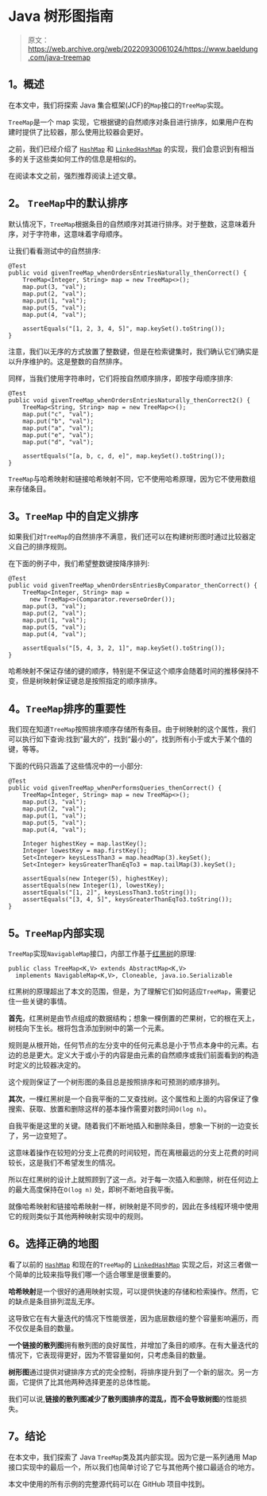 # Java 树形图指南

> 原文：<https://web.archive.org/web/20220930061024/https://www.baeldung.com/java-treemap>

## 1。概述

在本文中，我们将探索 Java 集合框架(JCF)的`Map`接口的`TreeMap`实现。

`TreeMap`是一个 map 实现，它根据键的自然顺序对条目进行排序，如果用户在构建时提供了比较器，那么使用比较器会更好。

之前，我们已经介绍了 [`HashMap`](/web/20221003101503/https://www.baeldung.com/java-hashmap) 和 [`LinkedHashMap`](/web/20221003101503/https://www.baeldung.com/java-linked-hashmap) 的实现，我们会意识到有相当多的关于这些类如何工作的信息是相似的。

在阅读本文之前，强烈推荐阅读上述文章。

## 2。 `TreeMap`中的默认排序

默认情况下，`TreeMap`根据条目的自然顺序对其进行排序。对于整数，这意味着升序，对于字符串，这意味着字母顺序。

让我们看看测试中的自然排序:

```
@Test
public void givenTreeMap_whenOrdersEntriesNaturally_thenCorrect() {
    TreeMap<Integer, String> map = new TreeMap<>();
    map.put(3, "val");
    map.put(2, "val");
    map.put(1, "val");
    map.put(5, "val");
    map.put(4, "val");

    assertEquals("[1, 2, 3, 4, 5]", map.keySet().toString());
}
```

注意，我们以无序的方式放置了整数键，但是在检索键集时，我们确认它们确实是以升序维护的。这是整数的自然排序。

同样，当我们使用字符串时，它们将按自然顺序排序，即按字母顺序排序:

```
@Test
public void givenTreeMap_whenOrdersEntriesNaturally_thenCorrect2() {
    TreeMap<String, String> map = new TreeMap<>();
    map.put("c", "val");
    map.put("b", "val");
    map.put("a", "val");
    map.put("e", "val");
    map.put("d", "val");

    assertEquals("[a, b, c, d, e]", map.keySet().toString());
}
```

`TreeMap`与哈希映射和链接哈希映射不同，它不使用哈希原理，因为它不使用数组来存储条目。

## 3。`TreeMap` 中的自定义排序

如果我们对`TreeMap`的自然排序不满意，我们还可以在构建树形图时通过比较器定义自己的排序规则。

在下面的例子中，我们希望整数键按降序排列:

```
@Test
public void givenTreeMap_whenOrdersEntriesByComparator_thenCorrect() {
    TreeMap<Integer, String> map = 
      new TreeMap<>(Comparator.reverseOrder());
    map.put(3, "val");
    map.put(2, "val");
    map.put(1, "val");
    map.put(5, "val");
    map.put(4, "val");

    assertEquals("[5, 4, 3, 2, 1]", map.keySet().toString());
}
```

哈希映射不保证存储的键的顺序，特别是不保证这个顺序会随着时间的推移保持不变，但是树映射保证键总是按照指定的顺序排序。

## 4。`TreeMap`排序的重要性

我们现在知道`TreeMap`按照排序顺序存储所有条目。由于树映射的这个属性，我们可以执行如下查询:找到“最大的”，找到“最小的”，找到所有小于或大于某个值的键，等等。

下面的代码只涵盖了这些情况中的一小部分:

```
@Test
public void givenTreeMap_whenPerformsQueries_thenCorrect() {
    TreeMap<Integer, String> map = new TreeMap<>();
    map.put(3, "val");
    map.put(2, "val");
    map.put(1, "val");
    map.put(5, "val");
    map.put(4, "val");

    Integer highestKey = map.lastKey();
    Integer lowestKey = map.firstKey();
    Set<Integer> keysLessThan3 = map.headMap(3).keySet();
    Set<Integer> keysGreaterThanEqTo3 = map.tailMap(3).keySet();

    assertEquals(new Integer(5), highestKey);
    assertEquals(new Integer(1), lowestKey);
    assertEquals("[1, 2]", keysLessThan3.toString());
    assertEquals("[3, 4, 5]", keysGreaterThanEqTo3.toString());
}
```

## 5。`TreeMap`内部实现

`TreeMap`实现`NavigableMap`接口，内部工作基于[红黑树](/web/20221003101503/https://www.baeldung.com/cs/red-black-trees)的原理:

```
public class TreeMap<K,V> extends AbstractMap<K,V>
  implements NavigableMap<K,V>, Cloneable, java.io.Serializable
```

红黑树的原理超出了本文的范围，但是，为了理解它们如何适应`TreeMap`，需要记住一些关键的事情。

**首先**，红黑树是由节点组成的数据结构；想象一棵倒置的芒果树，它的根在天上，树枝向下生长。根将包含添加到树中的第一个元素。

规则是从根开始，任何节点的左分支中的任何元素总是小于节点本身中的元素。右边的总是更大。定义大于或小于的内容是由元素的自然顺序或我们前面看到的构造时定义的比较器决定的。

这个规则保证了一个树形图的条目总是按照排序和可预测的顺序排列。

**其次**，一棵红黑树是一个自我平衡的二叉查找树。这个属性和上面的内容保证了像搜索、获取、放置和删除这样的基本操作需要对数时间`O(log n)`。

自我平衡是这里的关键。随着我们不断地插入和删除条目，想象一下树的一边变长了，另一边变短了。

这意味着操作在较短的分支上花费的时间较短，而在离根最远的分支上花费的时间较长，这是我们不希望发生的情况。

所以在红黑树的设计上就照顾到了这一点。对于每一次插入和删除，树在任何边上的最大高度保持在`O(log n)` 处，即树不断地自我平衡。

就像哈希映射和链接哈希映射一样，树映射是不同步的，因此在多线程环境中使用它的规则类似于其他两种映射实现中的规则。

## 6。选择正确的地图

看了以前的 [`HashMap`](/web/20221003101503/https://www.baeldung.com/java-hashmap) 和现在的`TreeMap`的 [`LinkedHashMap`](/web/20221003101503/https://www.baeldung.com/java-linked-hashmap) 实现之后，对这三者做一个简单的比较来指导我们哪一个适合哪里是很重要的。

**哈希映射**是一个很好的通用映射实现，可以提供快速的存储和检索操作。然而，它的缺点是条目排列混乱无序。

这导致它在有大量迭代的情况下性能很差，因为底层数组的整个容量影响遍历，而不仅仅是条目的数量。

**一个链接的散列图**拥有散列图的良好属性，并增加了条目的顺序。在有大量迭代的情况下，它表现得更好，因为不管容量如何，只考虑条目的数量。

**树形图**通过提供对键排序方式的完全控制，将排序提升到了一个新的层次。另一方面，它提供了比其他两种选择更差的总体性能。

我们可以说,**链接的散列图减少了散列图排序的混乱，而不会导致树图**的性能损失。

## 7。结论

在本文中，我们探索了 Java `TreeMap`类及其内部实现。因为它是一系列通用 Map 接口实现中的最后一个，所以我们也简单讨论了它与其他两个接口最适合的地方。

本文中使用的所有示例的完整源代码可以在 GitHub 项目中找到。